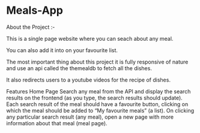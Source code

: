 # Meals-App

About the Project :-

This is a single page website where you can seach about any meal.

You can also add it into on your favourite list.

The most important thing about this project it is fully responsive of nature and use an api called the themealdb to fetch all the dishes.

It also redirects users to a youtube videos for the recipe of dishes.

Features
Home Page Search any meal from the API and display the search results on the frontend (as you type, the search results should update). Each
search result of the meal should have a favourite button, clicking on which the meal should be added to “My favourite meals” (a list). On
clicking any particular search result (any meal), open a new page with more information about that meal (meal page).
